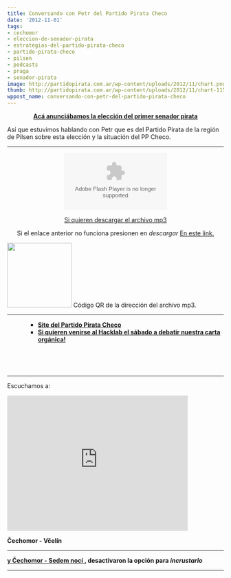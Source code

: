 ```yaml
---
title: Conversando con Petr del Partido Pirata Checo
date: '2012-11-01'
tags:
- cechomor
- eleccion-de-senador-pirata
- estrategias-del-partido-pirata-checo
- partido-pirata-checo
- pilsen
- podcasts
- praga
- senador-pirata
image: http://partidopirata.com.ar/wp-content/uploads/2012/11/chart.png
thumb: http://partidopirata.com.ar/wp-content/uploads/2012/11/chart-115x115.png
wppost_name: conversando-con-petr-del-partido-pirata-checo
---
```


<p style="text-align: center;"><strong><a href="http://partidopirata.com.ar/6975/primer-senador-pirata-en-la-republica-checa">Acá anunciábamos la elección del primer senador pirata</a></strong></p>
Así que estuvimos hablando con Petr que es del Partido Pirata de la región de Pilsen sobre esta elección y la situación del PP Checo.

<hr />

<center><object id="player1542391" width="240" height="133" classid="clsid:d27cdb6e-ae6d-11cf-96b8-444553540000" codebase="http://download.macromedia.com/pub/shockwave/cabs/flash/swflash.cab#version=6,0,40,0"><param name="AllowScriptAccess" value="always" /><param name="allowFullScreen" value="true" /><param name="wmode" value="transparent" /><param name="src" value="http://www.ivoox.com/playerivoox_ee_1542391_1.html" /><param name="allowfullscreen" value="true" /><param name="allowscriptaccess" value="always" /><embed id="player1542391" width="240" height="133" type="application/x-shockwave-flash" src="http://www.ivoox.com/playerivoox_ee_1542391_1.html" AllowScriptAccess="always" allowFullScreen="true" wmode="transparent" allowfullscreen="true" allowscriptaccess="always" /></object></center>
<p style="text-align: center;"><a href="http://www.ivoox.com/conversando-petr-desde-republica-checa_md_1542391_1.mp3" target="_blank">Si quieren descargar el archivo mp3</a></p>
<p style="text-align: center;">Si el enlace anterior no funciona presionen en <em>descargar</em> <a href="http://www.ivoox.com/conversando-petr-desde-republica-checa-audios-mp3_rf_1542391_1.html" target="_blan">En este link.</a></p>


<a href="http://partidopirata.com.ar/wp-content/uploads/2012/11/chart.png"><img class="size-full wp-image-7199" title="chart" src="http://partidopirata.com.ar/wp-content/uploads/2012/11/chart.png" alt="" width="150" height="150" /></a> Código QR de la dirección del archivo mp3.


<hr />

<ul>
<ul>
<ul>
	<li><strong><a href="http://www.pirati.cz/" target="_blank">Site del Partido Pirata Checo</a></strong></li>
	<li><strong><a href="http://www.bibliobarracas.com.ar/hacklab/" target="_blank">Si quieren venirse al Hacklab el sábado a debatir nuestra carta orgánica!</a></strong></li>
</ul>
</ul>
</ul>
&nbsp;

&nbsp;

<hr />

Escuchamos a:

<center></center><iframe src="http://www.youtube.com/embed/0jloQtMSWaI" frameborder="0" width="420" height="315"></iframe>

<strong>Čechomor - Včelín</strong>

<hr />

<strong><a href="http://www.youtube.com/watch?v=ofvFFGbDKMI&amp;feature=share&amp;list=ULofvFFGbDKMI" target="_blank">y Čechomor - Sedem nocí </a>, desactivaron la opción para <em>incrustarlo</em></strong>

<hr />
